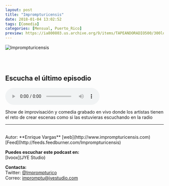 ```yaml
---
layout: post
title: "Imprompturicensis"
date: 2018-01-04 13:02:52
tags: [Comedia]
categories: [Mensual, Puerto_Rico]
preview: https://ia800803.us.archive.org/9/items/TAPEANDORADIO500/300logo_imprompturicensis_podcast-EnriqueVargas.png
---
```


![Imprompturicensis](https://ia800803.us.archive.org/9/items/TAPEANDORADIO500/500logo_imprompturicensis_podcast-EnriqueVargas.png)

<br/>
<br/>

## Escucha el último episodio

<!--reproductor-feed=http://feeds.feedburner.com/Imprompturicensis-->
<!--reproductor-start-->
<audio id="audio" preload="auto" controls="" src="https://dts.podtrac.com/redirect.mp3/www.jyestudio.com/imprompturicensis/podcast/Imprompturicensis_2018_02_01.mp3"></audio>
<!--reproductor-end-->

Show de improvisación y comedia grabado en vivo donde los artistas tienen el reto de crear escenas como si las estuvieras escuchando en la radio

_ _ _
<br>
Autor: **Enrique Vargas**  
[web](http://www.imprompturicensis.com)  
[Feed](http://feeds.feedburner.com/Imprompturicensis)  


**Puedes escuchar este podcast en:**  
[Ivoox](JYE Studio)  


**Contacta:**  
Twitter: [@Imprompturico](https://twitter.com/Imprompturico)  
Correo: [impromptu@jyestudio.com](mailto:impromptu@jyestudio.com)  

